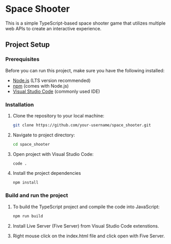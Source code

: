 # Space Shooter

This is a simple TypeScript-based space shooter game that utilizes multiple web APIs to create an interactive experience.

## Project Setup

### Prerequisites

Before you can run this project, make sure you have the following installed:

- [Node.js](https://nodejs.org/) (LTS version recommended)
- [npm](https://www.npmjs.com/) (comes with Node.js)
- [Visual Studio Code](https://code.visualstudio.com/download) (commonly used IDE)

### Installation

1. Clone the repository to your local machine:

   ```bash
   git clone https://github.com/your-username/space_shooter.git
    ```

2. Navigate to project directory:

    ```bash
    cd space_shooter
    ```

3. Open project with Visual Studio Code:

    ```
    code .
    ```

4. Install the project dependencies
    ```bash
    npm install
    ```

### Build and run the project

1.  To build the TypeScript project and compile the code into JavaScript:
    ```bash
    npm run build
    ```

2. Install Live Server (Five Server) from Visual Studio Code extenstions.

3. Right mouse click on the index.html file and click open with Five Server.